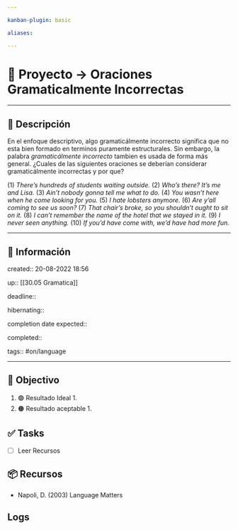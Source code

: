 ```yaml
---

kanban-plugin: basic

aliases: 

---
```


# 🚀 Proyecto -> Oraciones Gramaticalmente Incorrectas

___

## 🧾 Descripción
En el enfoque descriptivo, algo gramaticálmente incorrecto significa que no esta bien formado en terminos puramente estructurales. Sin embargo, la palabra *gramaticálmente incorrecto* tambien es usada de forma más general. ¿Cuales de las siguientes oraciones se deberían considerar gramaticálmente incorrectas y por que?

(1) *There’s hundreds of students waiting outside.*
(2) *Who’s there? It’s me and Lisa.*
(3) *Ain’t nobody gonna tell me what to do.*
(4) *You wasn’t here when he come looking for you.*
(5) *I hate lobsters anymore.*
(6) *Are y’all coming to see us soon?*
(7) *That chair’s broke, so you shouldn’t ought to sit on it.*
(8) *I can’t remember the name of the hotel that we stayed in it.*
(9) *I never seen anything.*
(10) *If you’d have come with, we’d have had more fun.*

---

## 📢 Información

created::  20-08-2022 18:56

up:: [[30.05 Gramatica]]

deadline::

hibernating::

completion date expected::

completed::

tags:: #on/language 

___

## 🎯 Objectivo

1. 🟢 Resultado Ideal
	1.
2. 🟠 Resultado aceptable
	1.

## ✅ Tasks
- [ ] Leer Recursos

## 📦 Recursos
- Napoli, D. (2003) Language Matters

## Logs
